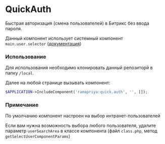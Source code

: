 # QuickAuth

Быстрая авторизация (смена пользователей) в Битрикс без ввода пароля.

Данный компонент использует системный компонент `main.user.selector` ([документация](https://dev.1c-bitrix.ru/api_d7/bitrix/main/systemcomponents/mainuserselector/index.php))

### Использование

Для использования необходимо клонировать данный репозиторй в папку `/local`.

Далее на любой странице вызывать компонент:

```php
$APPLICATION->IncludeComponent('ramapriya:quick.auth', '', []);
```

### Примечание

По умолчанию компонент настроен на выбор интранет-пользователей

Если вам нужна возможность выбора любого пользователя, удалите параметр `userSearchArea` в классе компонента (файл `class.php`, метод `getSelectUserComponentParams`)